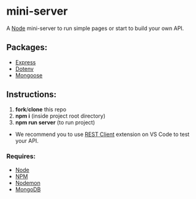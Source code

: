 # mini-server

A [Node](https://nodejs.org/en/) mini-server to run simple pages or start to build your own API.

## Packages:

- [Express](https://github.com/expressjs/express)
- [Dotenv](https://github.com/motdotla/dotenv)
- [Mongoose](https://github.com/Automattic/mongoose)


## Instructions:

1. **fork**/**clone** this repo
2. **npm i** (inside project root directory)
3. **npm run server** (to run project)

- We recommend you to use [REST Client](https://marketplace.visualstudio.com/items?itemName=humao.rest-client) extension on VS Code to test your API.


### Requires:
- [Node](https://nodejs.org/en/)
- [NPM](https://www.npmjs.com)
- [Nodemon](https://github.com/remy/nodemon)
- [MongoDB](https://www.mongodb.com)